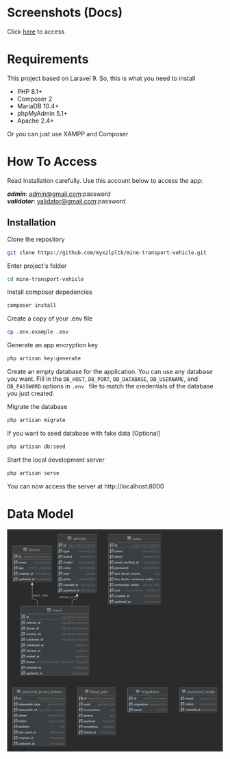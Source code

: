 # Screenshots (Docs)
Click [here](https://docs.google.com/document/d/16a93aRW2WoRJHMU7NgMioKKwFQ4SYl2p/view "here") to access

# Requirements
This project based on Laravel 9. So, this is what you need to install
- PHP 8.1+
- Composer 2
- MariaDB 10.4+
- phpMyAdmin 5.1+
- Apache 2.4+

Or you can just use XAMPP and Composer

# How To Access
Read installation carefully. Use this account below to access the app:

**_admin_**: admin@gmail.com:password<br>
**_validator_**: validator@gmail.com:password

## Installation

Clone the repository
```bash
git clone https://github.com/myxzlpltk/mine-transport-vehicle.git
```

Enter project's folder
```bash
cd mine-transport-vehicle
```

Install composer depedencies
```bash
composer install
```

Create a copy of your .env file
```bash
cp .env.example .env
```

Generate an app encryption key
```bash
php artisan key:generate
```

Create an empty database for the application.
You can use any database you want.
Fill in the `DB_HOST`, `DB_PORT`, `DB_DATABASE`, `DB_USERNAME`, and `DB_PASSWORD` options in `.env ` file to match the credentials of the database you just created.

Migrate the database
```bash
php artisan migrate
```

If you want to seed database with fake data [Optional]
```bash
php artisan db:seed
```

Start the local development server
```bash
php artisan serve
```
You can now access the server at http://localhost:8000

# Data Model
![Data Model](data-model.png)
